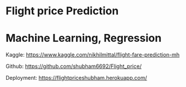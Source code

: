 # Flight price Prediction

# Machine Learning, Regression


Kaggle: https://www.kaggle.com/nikhilmittal/flight-fare-prediction-mh

Github: https://github.com/shubham6692/Flight_price/

Deployment: https://flightpriceshubham.herokuapp.com/

